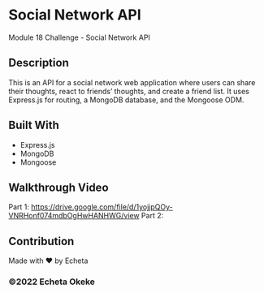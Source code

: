 # Social Network API
Module 18 Challenge - Social Network API

## Description
This is an API for a social network web application where users can share their thoughts, react to friends’ thoughts, and create a friend list. It uses Express.js for routing, a MongoDB database, and the Mongoose ODM. 

## Built With
* Express.js
* MongoDB
* Mongoose

## Walkthrough Video
Part 1: https://drive.google.com/file/d/1yojjpQOy-VNRHonf074mdbOgHwHANHWG/view
Part 2: 

## Contribution
Made with ❤️ by Echeta

### ©️2022 Echeta Okeke
